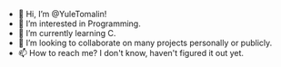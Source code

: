 - 👋 Hi, I’m @YuleTomalin!
- 👀 I’m interested in Programming.
- 🌱 I’m currently learning C. 
- 💞️ I’m looking to collaborate on many projects personally or publicly.
- 📫 How to reach me? I don't know, haven't figured it out yet.

<!---
YuleTomalin/YuleTomalin is a ✨ special ✨ repository because its `README.md` (this file) appears on your GitHub profile.
You can click the Preview link to take a look at your changes.
--->
